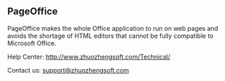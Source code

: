 PageOffice
----------

PageOffice makes the whole Office application to run on web pages and avoids the shortage of HTML editors that cannot be fully compatible to Microsoft Office.

Help Center: http://www.zhuozhengsoft.com/Technical/

Contact us: support@zhuozhengsoft.com
